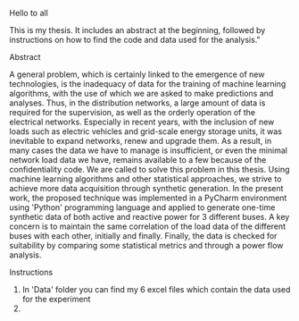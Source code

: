 Hello to all

This is my thesis. It includes an abstract at the beginning, followed by instructions on how to find the code and data used for the analysis."

Abstract

A general problem, which is certainly linked to the emergence of new technologies, is the inadequacy of data for the training of machine learning algorithms, with the use of which we are asked to make predictions and analyses. Thus, in the distribution networks, a large amount of data is required for the supervision, as well as the orderly operation of the electrical networks. Especially in recent years, with the inclusion of new loads such as electric vehicles and grid-scale energy storage units, it was inevitable to expand networks, renew and upgrade them. As a result, in many cases the data we have to manage is insufficient, or even the minimal network load data we have, remains available to a few because of the confidentiality code.
We are called to solve this problem in this thesis. Using machine learning algorithms and other statistical approaches, we strive to achieve more data acquisition through synthetic generation. In the present work, the proposed technique was implemented in a PyCharm environment using 'Python' programming language and applied to generate one-time synthetic data of both active and reactive power for 3 different buses. A key concern is to maintain the same correlation of the load data of the different buses with each other, initially and finally. Finally, the data is checked for suitability by comparing some statistical metrics and through a power flow analysis.

Instructions

1) In 'Data' folder you can find my 6 excel files which contain the data used for the experiment
2) 
